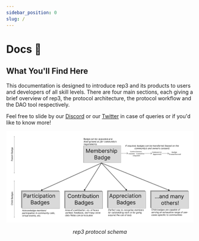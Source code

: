 ```yaml
---
sidebar_position: 0
slug: /
---
```


# Docs 📜
## What You'll Find Here

This documentation is designed to introduce rep3 and its products to users and developers of all skill levels. There are four main sections, each giving a brief overview of rep3, the protocol architecture, the protocol workflow and the DAO tool respectively.

Feel free to slide by our [Discord](discord.gg/xK2WXUv3VG) or our [Twitter](https"//twitter.com/rep3gg/") in case of queries or if you'd like to know more!

![Protocol Schema](proto_schema.png)
<center><i>rep3 protocol schema</i></center>
